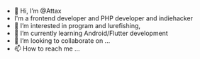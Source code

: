 - 👋 Hi, I’m @Attax
- I'm a frontend developer and PHP developer and indiehacker
- 👀 I’m interested in program and lurefishing,
- 🌱 I’m currently learning Android/Flutter development
- 💞️ I’m looking to collaborate on ...
- 📫 How to reach me ...

<!---
Attax/Attax is a ✨ special ✨ repository because its `README.md` (this file) appears on your GitHub profile.
You can click the Preview link to take a look at your changes.
--->

